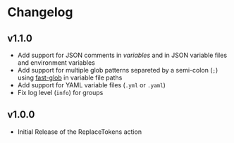 # Changelog

## v1.1.0
- Add support for JSON comments in _variables_ and in JSON variable files and environment variables
- Add support for multiple glob patterns separeted by a semi-colon (`;`) using [fast-glob](https://github.com/mrmlnc/fast-glob) in variable file paths
- Add support for YAML variable files (`.yml` or `.yaml`)
- Fix log level (`info`) for groups

## v1.0.0
- Initial Release of the ReplaceTokens action